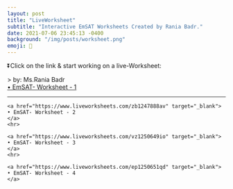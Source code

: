 ```yaml
---
layout: post
title: "LiveWorksheet"
subtitle: "Interactive EmSAT Worksheets Created by Rania Badr."
date: 2021-07-06 23:45:13 -0400
background: "/img/posts/worksheet.png"
emoji: 📃
---
```



<p class="h3">⏬Click on the link & start working on a live-Worksheet:</p> 
> by: Ms.Rania Badr

<br>
<div class="text-primary">
    <a href="https://www.liveworksheets.com/ut1250643dv" target="_blank">
    • EmSAT- Worksheet - 1 
    </a>
    <hr>

    <a href="https://www.liveworksheets.com/zb1247888av" target="_blank">
    • EmSAT- Worksheet - 2 
    </a>
    <hr>

    <a href="https://www.liveworksheets.com/vz1250649io" target="_blank">
    • EmSAT- Worksheet - 3
    </a>
    <hr>

    <a href="https://www.liveworksheets.com/ep1250651qd" target="_blank">
    • EmSAT- Worksheet - 4 
    </a>
</div>
<br>